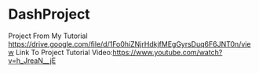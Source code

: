 # DashProject
Project From My Tutorial
https://drive.google.com/file/d/1Fo0hiZNjrHdkjfMEgGyrsDuq6F6JNT0n/view Link To Project
Tutorial Video:https://www.youtube.com/watch?v=h_JreaN__jE
